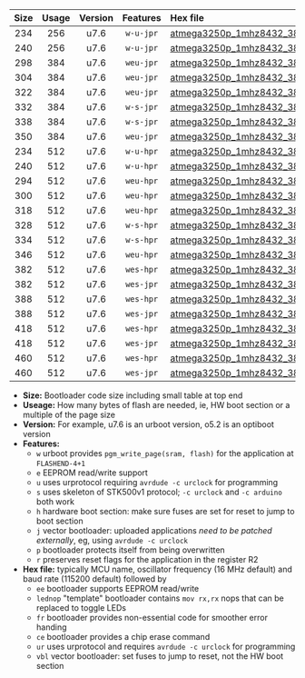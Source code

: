 |Size|Usage|Version|Features|Hex file|
|:-:|:-:|:-:|:-:|:--|
|234|256|u7.6|`w-u-jpr`|[atmega3250p_1mhz8432_38400bps_ur_vbl.hex](https://raw.githubusercontent.com/stefanrueger/urboot/main//atmega3250p_1mhz8432_38400bps_ur_vbl.hex)|
|240|256|u7.6|`w-u-jpr`|[atmega3250p_1mhz8432_38400bps_lednop_ur_vbl.hex](https://raw.githubusercontent.com/stefanrueger/urboot/main//atmega3250p_1mhz8432_38400bps_lednop_ur_vbl.hex)|
|298|384|u7.6|`weu-jpr`|[atmega3250p_1mhz8432_38400bps_ee_ur_vbl.hex](https://raw.githubusercontent.com/stefanrueger/urboot/main//atmega3250p_1mhz8432_38400bps_ee_ur_vbl.hex)|
|304|384|u7.6|`weu-jpr`|[atmega3250p_1mhz8432_38400bps_ee_lednop_ur_vbl.hex](https://raw.githubusercontent.com/stefanrueger/urboot/main//atmega3250p_1mhz8432_38400bps_ee_lednop_ur_vbl.hex)|
|322|384|u7.6|`weu-jpr`|[atmega3250p_1mhz8432_38400bps_ee_lednop_fr_ur_vbl.hex](https://raw.githubusercontent.com/stefanrueger/urboot/main//atmega3250p_1mhz8432_38400bps_ee_lednop_fr_ur_vbl.hex)|
|332|384|u7.6|`w-s-jpr`|[atmega3250p_1mhz8432_38400bps_vbl.hex](https://raw.githubusercontent.com/stefanrueger/urboot/main//atmega3250p_1mhz8432_38400bps_vbl.hex)|
|338|384|u7.6|`w-s-jpr`|[atmega3250p_1mhz8432_38400bps_lednop_vbl.hex](https://raw.githubusercontent.com/stefanrueger/urboot/main//atmega3250p_1mhz8432_38400bps_lednop_vbl.hex)|
|350|384|u7.6|`weu-jpr`|[atmega3250p_1mhz8432_38400bps_ee_lednop_fr_ce_ur_vbl.hex](https://raw.githubusercontent.com/stefanrueger/urboot/main//atmega3250p_1mhz8432_38400bps_ee_lednop_fr_ce_ur_vbl.hex)|
|234|512|u7.6|`w-u-hpr`|[atmega3250p_1mhz8432_38400bps_ur.hex](https://raw.githubusercontent.com/stefanrueger/urboot/main//atmega3250p_1mhz8432_38400bps_ur.hex)|
|240|512|u7.6|`w-u-hpr`|[atmega3250p_1mhz8432_38400bps_lednop_ur.hex](https://raw.githubusercontent.com/stefanrueger/urboot/main//atmega3250p_1mhz8432_38400bps_lednop_ur.hex)|
|294|512|u7.6|`weu-hpr`|[atmega3250p_1mhz8432_38400bps_ee_ur.hex](https://raw.githubusercontent.com/stefanrueger/urboot/main//atmega3250p_1mhz8432_38400bps_ee_ur.hex)|
|300|512|u7.6|`weu-hpr`|[atmega3250p_1mhz8432_38400bps_ee_lednop_ur.hex](https://raw.githubusercontent.com/stefanrueger/urboot/main//atmega3250p_1mhz8432_38400bps_ee_lednop_ur.hex)|
|318|512|u7.6|`weu-hpr`|[atmega3250p_1mhz8432_38400bps_ee_lednop_fr_ur.hex](https://raw.githubusercontent.com/stefanrueger/urboot/main//atmega3250p_1mhz8432_38400bps_ee_lednop_fr_ur.hex)|
|328|512|u7.6|`w-s-hpr`|[atmega3250p_1mhz8432_38400bps.hex](https://raw.githubusercontent.com/stefanrueger/urboot/main//atmega3250p_1mhz8432_38400bps.hex)|
|334|512|u7.6|`w-s-hpr`|[atmega3250p_1mhz8432_38400bps_lednop.hex](https://raw.githubusercontent.com/stefanrueger/urboot/main//atmega3250p_1mhz8432_38400bps_lednop.hex)|
|346|512|u7.6|`weu-hpr`|[atmega3250p_1mhz8432_38400bps_ee_lednop_fr_ce_ur.hex](https://raw.githubusercontent.com/stefanrueger/urboot/main//atmega3250p_1mhz8432_38400bps_ee_lednop_fr_ce_ur.hex)|
|382|512|u7.6|`wes-hpr`|[atmega3250p_1mhz8432_38400bps_ee.hex](https://raw.githubusercontent.com/stefanrueger/urboot/main//atmega3250p_1mhz8432_38400bps_ee.hex)|
|382|512|u7.6|`wes-jpr`|[atmega3250p_1mhz8432_38400bps_ee_vbl.hex](https://raw.githubusercontent.com/stefanrueger/urboot/main//atmega3250p_1mhz8432_38400bps_ee_vbl.hex)|
|388|512|u7.6|`wes-hpr`|[atmega3250p_1mhz8432_38400bps_ee_lednop.hex](https://raw.githubusercontent.com/stefanrueger/urboot/main//atmega3250p_1mhz8432_38400bps_ee_lednop.hex)|
|388|512|u7.6|`wes-jpr`|[atmega3250p_1mhz8432_38400bps_ee_lednop_vbl.hex](https://raw.githubusercontent.com/stefanrueger/urboot/main//atmega3250p_1mhz8432_38400bps_ee_lednop_vbl.hex)|
|418|512|u7.6|`wes-hpr`|[atmega3250p_1mhz8432_38400bps_ee_lednop_fr.hex](https://raw.githubusercontent.com/stefanrueger/urboot/main//atmega3250p_1mhz8432_38400bps_ee_lednop_fr.hex)|
|418|512|u7.6|`wes-jpr`|[atmega3250p_1mhz8432_38400bps_ee_lednop_fr_vbl.hex](https://raw.githubusercontent.com/stefanrueger/urboot/main//atmega3250p_1mhz8432_38400bps_ee_lednop_fr_vbl.hex)|
|460|512|u7.6|`wes-hpr`|[atmega3250p_1mhz8432_38400bps_ee_lednop_fr_ce.hex](https://raw.githubusercontent.com/stefanrueger/urboot/main//atmega3250p_1mhz8432_38400bps_ee_lednop_fr_ce.hex)|
|460|512|u7.6|`wes-jpr`|[atmega3250p_1mhz8432_38400bps_ee_lednop_fr_ce_vbl.hex](https://raw.githubusercontent.com/stefanrueger/urboot/main//atmega3250p_1mhz8432_38400bps_ee_lednop_fr_ce_vbl.hex)|

- **Size:** Bootloader code size including small table at top end
- **Useage:** How many bytes of flash are needed, ie, HW boot section or a multiple of the page size
- **Version:** For example, u7.6 is an urboot version, o5.2 is an optiboot version
- **Features:**
  + `w` urboot provides `pgm_write_page(sram, flash)` for the application at `FLASHEND-4+1`
  + `e` EEPROM read/write support
  + `u` uses urprotocol requiring `avrdude -c urclock` for programming
  + `s` uses skeleton of STK500v1 protocol; `-c urclock` and `-c arduino` both work
  + `h` hardware boot section: make sure fuses are set for reset to jump to boot section
  + `j` vector bootloader: uploaded applications *need to be patched externally*, eg, using `avrdude -c urclock`
  + `p` bootloader protects itself from being overwritten
  + `r` preserves reset flags for the application in the register R2
- **Hex file:** typically MCU name, oscillator frequency (16 MHz default) and baud rate (115200 default) followed by
  + `ee` bootloader supports EEPROM read/write
  + `lednop` "template" bootloader contains `mov rx,rx` nops that can be replaced to toggle LEDs
  + `fr` bootloader provides non-essential code for smoother error handing
  + `ce` bootloader provides a chip erase command
  + `ur` uses urprotocol and requires `avrdude -c urclock` for programming
  + `vbl` vector bootloader: set fuses to jump to reset, not the HW boot section
